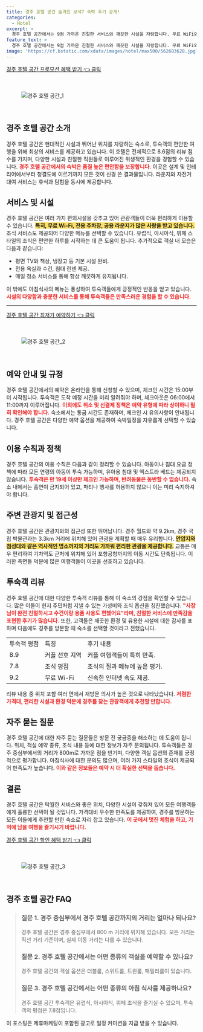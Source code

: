 ```yaml
---
title: 경주 호텔 공간 숨겨진 보석? 숙박 후기 공개!
categories:
  - Hotel
excerpt: >
  경주 호텔 공간에서는 9점 가까운 친절한 서비스와 깨끗한 시설을 자랑합니다. 무료 WiFi와 가성비 최고의 조식 덕분에 편안하고 아늑한 숙박을 경험할 수 있습니다. 경주 여행의 완벽한 선택!
feature_text: >
  경주 호텔 공간에서는 9점 가까운 친절한 서비스와 깨끗한 시설을 자랑합니다. 무료 WiFi와 가성비 최고의 조식 덕분에 편안하고 아늑한 숙박을 경험할 수 있습니다. 경주 여행의 완벽한 선택!
image: 'https://cf.bstatic.com/xdata/images/hotel/max500/562683628.jpg?k=39a56727392c84a6895c1cbf44192d9b1e8d4e7cb75d87610b31656a7a01601a&o=&hp=1'
---
```


<p><a class="modoo-button" href="https://tinyurl.com/25fvqa8l" rel="nofollow noopener">경주 호텔 공간 프로모션 혜택 받기 👈 클릭</a></p><br/>
<figure class="image"><img alt="경주 호텔 공간_1" src="https://cf.bstatic.com/xdata/images/hotel/max1024x768/562692985.jpg?k=1b71d4c0127bc83df4b3c3b3eb99581400d0f27920fac189a43ad990dc0c7262&amp;o=&amp;hp=1"/></figure><br/>

<h2 id="경주호텔공간소개">경주 호텔 공간 소개</h2>
<p>경주 호텔 공간은 현대적인 시설과 뛰어난 위치를 자랑하는 숙소로, 투숙객의 편안한 여행을 위해 최상의 서비스를 제공하고 있습니다. 이 호텔은 전체적으로 8.6점의 리뷰 점수를 가지며, 다양한 시설과 친절한 직원들로 이루어진 위생적인 환경을 경험할 수 있습니다. <b><span style="color: #ee2323;">경주 호텔 공간에서의 숙박은 품질 높은 편안함을 보장합니다.</span></b> 이곳은 설계 및 인테리어에서부터 청결도에 이르기까지 모든 것이 신경 쓴 결과물입니다. 라운지와 자전거 대여 서비스는 휴식과 탐험을 동시에 제공합니다.</p>
<h2 id="서비스 및시설">서비스 및 시설</h2>
<p>경주 호텔 공간은 여러 가지 편의시설을 갖추고 있어 관광객들이 더욱 편리하게 이용할 수 있습니다. <b><span style="background-color: #ffe066;">특히, 무료 Wi-Fi, 전용 주차장, 공용 라운지가 많은 사랑을 받고 있습니다.</span></b> 조식 서비스도 제공되어 다양한 메뉴를 선택할 수 있습니다. 유럽식, 아시아식, 뷔페 스타일의 조식은 편안한 하루를 시작하는 데 큰 도움이 됩니다. 추가적으로 객실 내 모습은 다음과 같습니다:</p>
<ul>
<li>평면 TV와 책상, 냉장고 등 기본 시설 완비.</li>
<li>전용 욕실과 수건, 침대 린넨 제공.</li>
<li>매일 청소 서비스를 통해 항상 깨끗하게 유지됩니다.</li>
</ul>
<p>이 밖에도 아침식사의 메뉴는 풍성하여 투숙객들에게 긍정적인 반응을 얻고 있습니다. <b><span style="color: #ee2323;">시설의 다양함과 충분한 서비스를 통해 투숙객들은 만족스러운 경험을 할 수 있습니다.</span></b></p>
<hr/>
<p><a class="modoo-button" href="https://tinyurl.com/25fvqa8l" rel="nofollow noopener">경주 호텔 공간 최저가 예약하기 👈 클릭</a></p><br/>
<figure class="image"><img alt="경주 호텔 공간_2" src="https://cf.bstatic.com/xdata/images/hotel/max500/562683628.jpg?k=39a56727392c84a6895c1cbf44192d9b1e8d4e7cb75d87610b31656a7a01601a&amp;o=&amp;hp=1"/></figure><br/>
<h2 id="예약안내">예약 안내 및 규정</h2>
<p>경주 호텔 공간에서의 예약은 온라인을 통해 신청할 수 있으며, 체크인 시간은 15:00부터 시작됩니다. 투숙객은 도착 예정 시간을 미리 알려줘야 하며, 체크아웃은 06:00에서 11:00까지 이루어집니다. <b><span style="color: #ee2323;">이외에도 취소 및 선결제 정책은 예약 유형에 따라 상이하니 필히 확인해야 합니다.</span></b> 숙소에서는 통금 시간도 존재하며, 체크인 시 유의사항이 안내됩니다. 경주 호텔 공간은 다양한 예약 옵션을 제공하여 숙박일정을 자유롭게 선택할 수 있습니다.</p>
<h2 id="이용수칙">이용 수칙과 정책</h2>
<p>경주 호텔 공간의 이용 수칙은 다음과 같이 정리할 수 있습니다. 아동이나 침대 요금 정책에 따라 모든 연령의 아동이 투숙 가능하며, 유아용 침대 및 엑스트라 베드는 제공되지 않습니다. <b><span style="color: #ee2323;">투숙객은 만 19세 이상만 체크인 가능하며, 반려동물은 동반할 수 없습니다.</span></b> 숙소 내에서는 흡연이 금지되어 있고, 파티나 행사를 허용하지 않으니 이는 미리 숙지하셔야 합니다.</p>
<h2 id="주변관광">주변 관광지 및 접근성</h2>
<p>경주 호텔 공간은 관광지와의 접근성 또한 뛰어납니다. 경주 월드와 약 9.2km, 경주 국립 박물관과는 3.3km 거리에 위치해 있어 관광을 계획할 때 매우 유리합니다. <b><span style="background-color: #ffe066;">안압지와 첨성대와 같은 역사적인 명소까지의 거리도 가까워 편리한 관광을 제공합니다.</span></b> 교통은 매우 편리하여 기차역도 근처에 위치해 있어 포항공항까지의 이동 시간도 단축됩니다. 이러한 측면들 덕분에 많은 여행객들이 이곳을 선호하고 있습니다.</p>
<h2 id="투숙객 리뷰">투숙객 리뷰</h2>
<p>경주 호텔 공간에 대한 다양한 투숙객 리뷰를 통해 이 숙소의 강점을 확인할 수 있습니다. 많은 이들이 현지 주민처럼 지낼 수 있는 가성비와 조식 옵션을 칭찬했습니다. <b><span style="color: #ee2323;">"사장님이 완젼 친절하시고 수건이랑 용품 사용도 편했어요"라며, 친절한 서비스에 만족감을 표현한 후기가 많습니다.</span></b> 또한, 고객들은 깨끗한 환경 및 유용한 시설에 대한 감사를 표하며 다음에도 경주를 방문할 때 숙소를 선택할 것이라고 전했습니다.</p>
<table>
<tr>
<td>투숙객 평점</td>
<td>특징</td>
<td>후기 내용</td>
</tr>
<tr>
<td>8.9</td>
<td>커플 선호 지역</td>
<td>커플 여행객들이 특히 만족.</td>
</tr>
<tr>
<td>7.8</td>
<td>조식 평점</td>
<td>조식의 질과 메뉴에 높은 평가.</td>
</tr>
<tr>
<td>9.2</td>
<td>무료 Wi-Fi</td>
<td>신속한 인터넷 속도 제공.</td>
</tr>
</table>
<p>리뷰 내용 중 위치 포함 여러 면에서 재방문 의사가 높은 것으로 나타났습니다. <b><span style="color: #ee2323;">저렴한 가격대, 편리한 시설과 환경 덕분에 경주를 찾는 관광객에게 추천할 만합니다.</span></b></p>
<h2 id="자주 묻는 질문">자주 묻는 질문</h2>
<p>경주 호텔 공간에 대한 자주 묻는 질문들은 방문 전 궁금증을 해소하는 데 도움이 됩니다. 위치, 객실 예약 종류, 조식 내용 등에 대한 정보가 자주 문의됩니다. 투숙객들은 경주 중심부에서의 거리가 800m로 가까운 점을 반기며, 다양한 객실 옵션의 존재를 긍정적으로 평가합니다. 아침식사에 대한 문의도 많으며, 여러 가지 스타일의 조식이 제공되어 만족도가 높습니다. <b><span style="color: #ee2323;">이와 같은 정보들은 예약 시 더 확실한 선택을 돕습니다.</span></b></p>
<h2 id="결론">결론</h2>
<p>경주 호텔 공간은 탁월한 서비스와 좋은 위치, 다양한 시설이 갖춰져 있어 모든 여행객들에게 훌륭한 선택이 될 것입니다. 가격대비 우수한 만족도를 제공하여, 경주를 방문하는 모든 이들에게 추천할 만한 숙소로 자리 잡고 있습니다. <b><span style="color: #ee2323;">이 곳에서 멋진 체험을 하고, 기억에 남을 여행을 즐기시기 바랍니다.</span></b></p>

<p><a class="modoo-button" href="https://tinyurl.com/25fvqa8l" rel="nofollow noopener">경주 호텔 공간 할인 혜택 받기 👈 클릭</a></p><br>

<figure class="image"><img src="https://cf.bstatic.com/xdata/images/hotel/max500/562683169.jpg?k=9719a8e280d2a7f216fb029ff2ee38d0f130e01e054336c8cc2becb5123e0c42&o=&hp=1" alt="경주 호텔 공간_3"></figure><br>
<h2 id="경주 호텔 공간_FAQ">경주 호텔 공간 FAQ</h2>
<div itemscope="" itemtype="https://schema.org/FAQPage"> 
<blockquote> 
<div itemscope="" itemprop="mainEntity" itemtype="https://schema.org/Question"> 
<h3 id="질문_1" itemprop="name">질문 1. 경주 중심부에서 경주 호텔 공간까지의 거리는 얼마나 되나요?</h3> 
<div itemscope="" itemprop="acceptedAnswer" itemtype="https://schema.org/Answer"> 
<span itemprop="text"> 
<p>경주 호텔 공간은 경주 중심부에서 800 m 거리에 위치해 있습니다. 모든 거리는 직선 거리 기준이며, 실제 이동 거리는 다를 수 있습니다.</p> 
</span> 
</div> 
</div> 
<div itemscope="" itemprop="mainEntity" itemtype="https://schema.org/Question"> 
<h3 id="질문_2" itemprop="name">질문 2. 경주 호텔 공간에서는 어떤 종류의 객실을 예약할 수 있나요?</h3> 
<div itemscope="" itemprop="acceptedAnswer" itemtype="https://schema.org/Answer"> 
<span itemprop="text"> 
<p>경주 호텔 공간의 객실 옵션은 더블룸, 스위트룸, 트윈룸, 패밀리룸이 있습니다.</p> 
</span> 
</div> 
</div> 
<div itemscope="" itemprop="mainEntity" itemtype="https://schema.org/Question"> 
<h3 id="질문_3" itemprop="name">질문 3. 경주 호텔 공간에서는 어떤 종류의 아침 식사를 제공하나요?</h3> 
<div itemscope="" itemprop="acceptedAnswer" itemtype="https://schema.org/Answer"> 
<span itemprop="text"> 
<p>경주 호텔 공간 투숙객은 유럽식, 아시아식, 뷔페 조식을 즐기실 수 있으며, 투숙객의 평점은 7.8점입니다.</p> 
</span> 
</div> 
</div> 
</blockquote> 
</div><p>이 포스팅은 제휴마케팅이 포함된 광고로 일정 커미션을 지급 받을 수 있습니다.</p>

